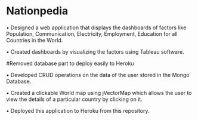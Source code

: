 # Nationpedia

•	Designed a web application that displays the dashboards of factors like Population, Communication, Electricity, Employment, Education for all Countries in the World.

•	Created dashboards by visualizing the factors using Tableau software.

#Removed database part to deploy easily to Heroku

•	Developed CRUD operations on the data of the user stored in the Mongo Database.

•	Created a clickable World map using jVectorMap which allows the user to view the details of a particular country by clicking on it.

•	Deployed this application to Heroku from this repository. 

